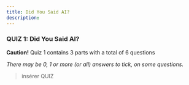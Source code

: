 ```yaml
---
title: Did You Said AI?
description:
---
```

### QUIZ 1: Did You Said AI?


**Caution!** Quiz 1 contains 3 parts with a total of 6 questions

_There may be 0, 1 or more (or all) answers to tick, on some questions._

>insérer QUIZ
